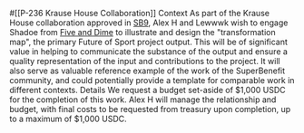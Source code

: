 #[[P-236 Krause House Collaboration]]
Context
As part of the Krause House collaboration approved in [SB9](https://snapshot.org/#/superbenefit.eth/proposal/0x2301700340ba5308ae61346ce43ac4d22ab853b9f53603e7a3da050b3f11adbd), Alex H and Lewwwk wish to engage Shadoe from [Five and Dime](https://www.fiveanddime.co.nz) to illustrate and design the "transformation map", the primary Future of Sport project output.
This will be of significant value in helping to communicate the substance of the output and ensure a quality representation of the input and contributions to the project.  It will also serve as valuable reference example of the work of the SuperBenefit community, and could potentially provide a template for comparable work in different contexts.
Details
We request a budget set-aside of $1,000 USDC for the completion of this work. Alex H will manage the relationship and budget, with final costs to be requested from treasury upon completion, up to a maximum of $1,000 USDC.
